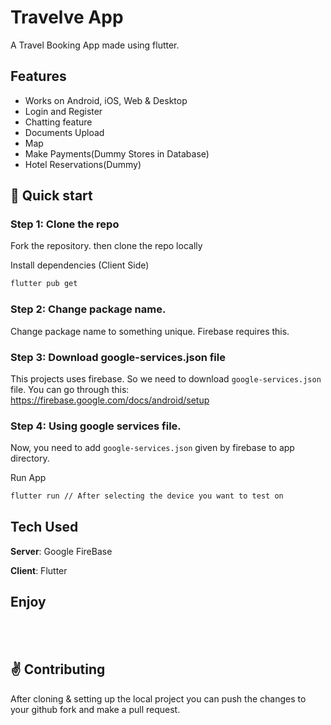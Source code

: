 # Travelve App
A Travel Booking App made using flutter. 

## Features
-  Works on Android, iOS, Web & Desktop
- Login and Register
- Chatting feature
- Documents Upload
- Map
- Make Payments(Dummy Stores in Database)
- Hotel Reservations(Dummy)


## :rocket: Quick start

### Step 1: Clone the repo
Fork the repository. then clone the repo locally

Install dependencies (Client Side)
```bash
flutter pub get
```

### Step 2: Change package name.
Change package name to something unique. Firebase requires this.

### Step 3: Download google-services.json file
This projects uses firebase. So we need to download `google-services.json` file.
You can go through this: https://firebase.google.com/docs/android/setup

### Step 4: Using google services file.
Now, you need to add `google-services.json` given by firebase to app directory.


Run App
```bash
flutter run // After selecting the device you want to test on
```

## Tech Used
**Server**: Google FireBase

**Client**: Flutter
    
## Enjoy
</br></br>
## :v: Contributing
After cloning & setting up the local project you can push the changes to your github fork and make a pull request.
